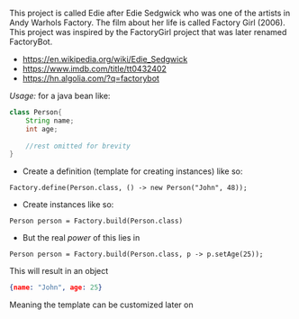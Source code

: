 This project is called Edie after Edie Sedgwick who was one of the artists in Andy Warhols Factory. 
The film about her life is called Factory Girl (2006). 
This project was inspired by the FactoryGirl project that was later renamed FactoryBot. 


* https://en.wikipedia.org/wiki/Edie_Sedgwick
* https://www.imdb.com/title/tt0432402
* https://hn.algolia.com/?q=factorybot

*Usage:*
for a java bean like:
```java
class Person{
    String name;
    int age;
    
    //rest omitted for brevity
}
```
* Create a definition (template for creating instances) like so:
```
Factory.define(Person.class, () -> new Person("John", 48));
```
* Create instances like so:
```
Person person = Factory.build(Person.class)
```

* But the real _power_ of this lies in
```
Person person = Factory.build(Person.class, p -> p.setAge(25));
```
This will result in an object 
```json 
{name: "John", age: 25}
```

Meaning the template can be customized later on
